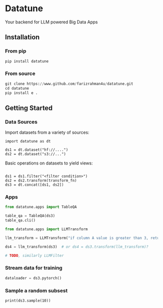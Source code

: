 # Datatune

Your backend for LLM powered Big Data Apps

## Installation
### From pip
```python
pip install datatune
```

### From source
```python
git clone https://www.github.com/farizrahman4u/datatune.git
cd datatune
pip install e .
```


## Getting Started

### Data Sources

Import datasets from a variety of sources:

```
import datatune as dt

ds1 = dt.dataset("hf://....")
ds2 = dt.dataset("s3://...")
```

Basic operations on datasets to yield views:
```

ds1 = ds1.filter("<filter condition>")
ds2 = ds2.transform(transform_fn)
ds3 = dt.concat([ds1, ds2])

```



### Apps
```python
from datatune.apps import TableQA

table_qa = TableQA(ds3)
table_qa.cli()
```

```python
from datatune.apps import LLMTransform

llm_transform = LLMTransform("if column A value is greater than 3, return red, else green.")

ds4 = llm_transform(ds3)  # or ds4 = ds3.transform(llm_transform)?

# TODO, similarly LLMFilter
```

### Stream data for training

```python
dataloader = ds3.pytorch()
```

### Sample a random subsest

```
print(ds3.sample(10))
```
